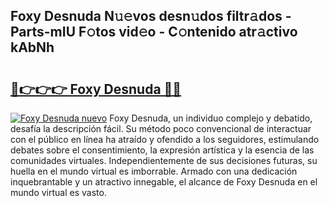 ## Foxy Desnuda N𝚞𝚎vos desn𝚞dos filtr𝚊dos - Parts-mIU F𝚘tos vid𝚎o - C𝚘ntenido atr𝚊ctivo kAbNh

# <h2><a href="http://mb9ih8.tromn.icu/?c=Foxy+Desnuda">🔗👉👉👉 Foxy Desnuda 🔗🔗</a></h2>

[![Foxy Desnuda nuevo](https://i.imgur.com/pEAQMta.gif)](http://mb9ih8.tromn.icu/?c=Foxy+Desnuda)
Foxy Desnuda, un individuo complejo y debatido, desafía la descripción fácil. Su método poco convencional de interactuar con el público en línea ha atraído y ofendido a los seguidores, estimulando debates sobre el consentimiento, la expresión artística y la esencia de las comunidades virtuales. Independientemente de sus decisiones futuras, su huella en el mundo virtual es imborrable. Armado con una dedicación inquebrantable y un atractivo innegable, el alcance de Foxy Desnuda en el mundo virtual es vasto.
